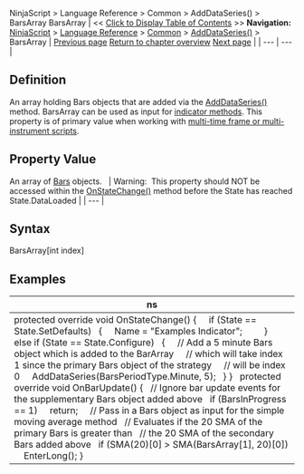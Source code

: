 ﻿
NinjaScript > Language Reference > Common > AddDataSeries() > BarsArray
BarsArray
| << [Click to Display Table of Contents](barsarray.md) >> **Navigation:**     [NinjaScript](ninjascript-1.md) > [Language Reference](language_reference_wip-1.md) > [Common](common-1.md) > [AddDataSeries()](adddataseries-1.md) > BarsArray | [Previous page](addvolumetric-1.md) [Return to chapter overview](adddataseries-1.md) [Next page](barsinprogress-1.md) |
| --- | --- |
## Definition
An array holding Bars objects that are added via the [AddDataSeries()](adddataseries-1.md) method. BarsArray can be used as input for [indicator methods](indicators-1.md). This property is of primary value when working with [multi-time frame or multi-instrument scripts](multi-time_frame__instruments-1.md).
 
## Property Value
An array of [Bars](bars-1.md) objects.
 
| Warning:  This property should NOT be accessed within the [OnStateChange()](onstatechange-1.md) method before the State has reached State.DataLoaded |
| --- |

## Syntax
BarsArray[int index]
## 
## Examples
| ns |
| --- |
| protected override void OnStateChange() {      if (State == State.SetDefaults)    {      Name = "Examples Indicator";          }    else if (State == State.Configure)    {      // Add a 5 minute Bars object which is added to the BarArray       // which will take index 1 since the primary Bars object of the strategy       // will be index 0       AddDataSeries(BarsPeriodType.Minute, 5);     } }    protected override void OnBarUpdate()  {     // Ignore bar update events for the supplementary Bars object added above     if (BarsInProgress == 1)       return;       // Pass in a Bars object as input for the simple moving average method     // Evaluates if the 20 SMA of the primary Bars is greater than     // the 20 SMA of the secondary Bars added above     if (SMA(20)[0] > SMA(BarsArray[1], 20)[0])       EnterLong();  } |

